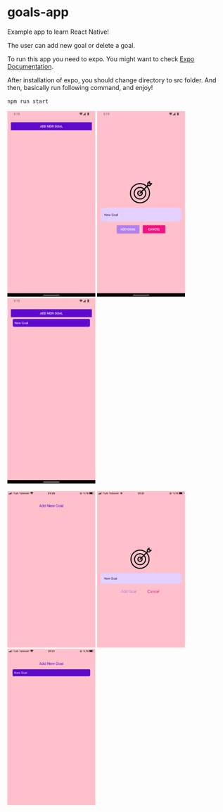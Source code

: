 # goals-app

Example app to learn React Native! 

The user can add new goal or delete a goal.

To run this app you need to expo. You might want to check [Expo Documentation](https://docs.expo.dev/get-started/installation/).

After installation of expo, you should change directory to src folder. And then, basically run following command, and enjoy!

```bash
npm run start
```

<img src="./images/android1.png" width="200"/> <img src="./images/android2.png" width="200"/> <img src="./images/android3.png" width="200"/>

<img src="./images/ios1.jpeg" width="200"/> <img src="./images/ios2.jpeg" width="200"/> <img src="./images/ios3.jpeg" width="200"/>